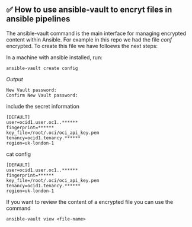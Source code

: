 
## ✅ How to use ansible-vault to encryt files in ansible pipelines

The ansible-vault command is the main interface for managing encrypted content within Ansible. For example in this repo we had the file *conf* encrypted. To create this file we have folloews the next steps:

In a machine with ansible installed,  run:

````
ansible-vault create config
````

*Output*
````
New Vault password: 
Confirm New Vault password:
````

include the secret information
````
[DEFAULT]
user=ocid1.user.oc1..******
fingerprint=******
key_file=/root/.oci/oci_api_key.pem
tenancy=ocid1.tenancy.******
region=uk-london-1
````

cat config 
````
[DEFAULT]
user=ocid1.user.oc1..******
fingerprint=******
key_file=/root/.oci/oci_api_key.pem
tenancy=ocid1.tenancy.******
region=uk-london-1
````

If you want to review the content of a encrypted file you can use the command 
````
ansible-vault view <file-name> 
````
